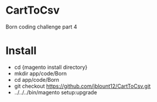 # CartToCsv
Born coding challenge part 4

# Install
- cd {magento install directory}
- mkdir app/code/Born
- cd app/code/Born
- git checkout https://github.com/jblount12/CartToCsv.git
- ../../../bin/magento setup:upgrade
